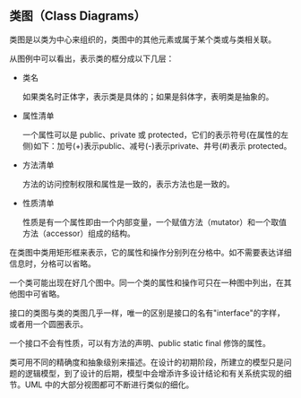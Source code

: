 ## 类图（Class Diagrams） ##
                                                      
类图是以类为中心来组织的，类图中的其他元素或属于某个类或与类相关联。

从图例中可以看出，表示类的框分成以下几层：

* 类名

	如果类名时正体字，表示类是具体的；如果是斜体字，表明类是抽象的。

* 属性清单

	一个属性可以是 public、private 或 protected，它们的表示符号(在属性的左侧)如下：加号(+)表示public、减号(-)表示private、井号(#)表示 protected。

* 方法清单

	方法的访问控制权限和属性是一致的，表示方法也是一致的。

* 性质清单

	性质是有一个属性即由一个内部变量，一个赋值方法（mutator）和一个取值方法（accessor）组成的结构。


在类图中类用矩形框来表示，它的属性和操作分别列在分格中。如不需要表达详细信息时，分格可以省略。

一个类可能出现在好几个图中。同一个类的属性和操作可只在一种图中列出，在其他图中可省略。

接口的类图与类的类图几乎一样，唯一的区别是接口的名有"interface"的字样，或者用一个圆圈表示。

一个接口不会有性质，可以有方法的声明、public static final 修饰的属性。

类可用不同的精确度和抽象级别来描述。在设计的初期阶段，所建立的模型只是问题的逻辑模型，到了设计的后期，模型中会增添许多设计结论和有关系统实现的细节。UML 中的大部分视图都可不断进行类似的细化。 
